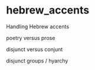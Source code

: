 # hebrew_accents
Handling Hebrew accents

poetry versus prose

disjunct versus conjunt

disjunct groups / hyarchy
